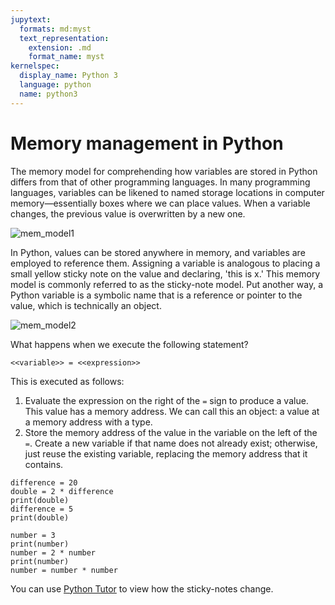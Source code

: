 ```yaml
---
jupytext:
  formats: md:myst
  text_representation:
    extension: .md
    format_name: myst
kernelspec:
  display_name: Python 3
  language: python
  name: python3
---
```

 
# Memory management in Python

The memory model for comprehending how variables are stored in Python differs from that of other programming languages. In many programming languages, variables can be likened to named storage locations in computer memory—essentially boxes where we can place values. When a variable changes, the previous value is overwritten by a new one.

![mem_model1](./mem_model1.png)

In Python, values can be stored anywhere in memory, and variables are employed to reference them. Assigning a variable is analogous to placing a small yellow sticky note on the value and declaring, 'this is x.' This memory model is commonly referred to as the sticky-note model. Put another way, a Python variable is a symbolic name that is a reference or pointer to the value, which is technically an object.

![mem_model2](./mem_model2.png)

What happens when we execute the following statement?

```text
<<variable>> = <<expression>>
```

This is executed as follows:

1. Evaluate the expression on the right of the `=` sign to produce a value. This value has a memory address. We can call this an object: a value at a memory address with a type.
2. Store the memory address of the value in the variable on the left of the `=`. Create a new variable if that name does not already exist; otherwise, just reuse the existing variable, replacing the memory address that it contains.

```{code-cell} ipython3
difference = 20
double = 2 * difference
print(double)
difference = 5
print(double)
```

```{code-cell} ipython3
number = 3
print(number)
number = 2 * number
print(number)
number = number * number
```

You can use [Python Tutor](https://pythontutor.com/) to view how the sticky-notes change.

